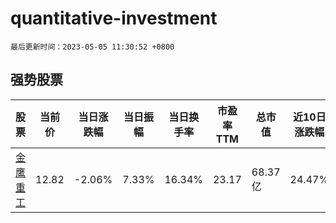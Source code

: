 # quantitative-investment

`最后更新时间：2023-05-05 11:30:52 +0800`

## 强势股票

|股票|当前价|当日涨跌幅|当日振幅|当日换手率|市盈率TTM|总市值|近10日涨跌幅|
|----|----|----|----|----|----|----|----|
|[金鹰重工](https://xueqiu.com/S/SZ301048)|12.82|-2.06%|7.33%|16.34%|23.17|68.37亿|24.47%|
